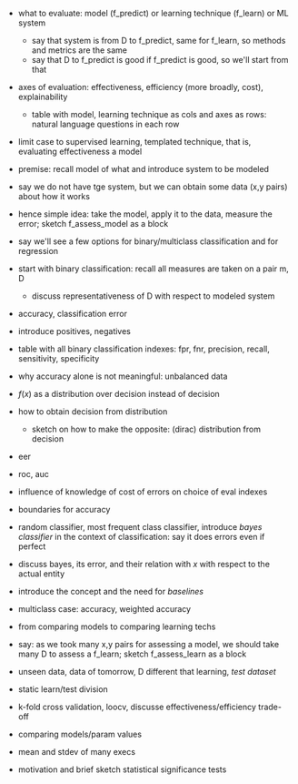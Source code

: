 - what to evaluate: model (f_predict) or learning technique (f_learn) or ML system
  - say that system is from D to f_predict, same for f_learn, so methods and metrics are the same
  - say that D to f_predict is good if f_predict is good, so we'll start from that
- axes of evaluation: effectiveness, efficiency (more broadly, cost), explainability
  - table with model, learning technique as cols and axes as rows: natural language questions in each row

- limit case to supervised learning, templated technique, that is, evaluating effectiveness a model
- premise: recall model of what and introduce system to be modeled
- say we do not have tge system, but we can obtain some data (x,y pairs) about how it works
- hence simple idea: take the model, apply it to the data, measure the error; sketch f_assess_model as a block
- say we'll see a few options for binary/multiclass classification and for regression

- start with binary classification: recall all measures are taken on a pair m, D
  - discuss representativeness of D with respect to modeled system
- accuracy, classification error
- introduce positives, negatives
- table with all binary classification indexes: fpr, fnr, precision, recall, sensitivity, specificity
- why accuracy alone is not meaningful: unbalanced data

- $f(x)$ as a distribution over decision instead of decision
- how to obtain decision from distribution
  - sketch on how to make the opposite: (dirac) distribution from decision
- eer
- roc, auc
- influence of knowledge of cost of errors on choice of eval indexes

- boundaries for accuracy
- random classifier, most frequent class classifier, introduce *bayes classifier* in the context of classification: say it does errors even if perfect
- discuss bayes, its error, and their relation with $x$ with respect to the actual entity
- introduce the concept and the need for *baselines*

- multiclass case: accuracy, weighted accuracy

- from comparing models to comparing learning techs
- say: as we took many x,y pairs for assessing a model, we should take many D to assess a f_learn; sketch f_assess_learn as a block
- unseen data, data of tomorrow, D different that learning, *test dataset*
- static learn/test division
- k-fold cross validation, loocv, discusse effectiveness/efficiency trade-off

- comparing models/param values
- mean and stdev of many execs
- motivation and brief sketch statistical significance tests
